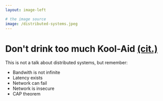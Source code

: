 ```yaml
---
layout: image-left

# the image source
image: /distributed-systems.jpeg
---
```


# Don't drink too much Kool-Aid [(cit.)](https://learnyousomeerlang.com/introduction#kool-aid)

This is not a talk about distributed systems, but remember:

 * Bandwith is not infinite
 * Latency exists
 * Network can fail
 * Network is insecure
 * CAP theorem
